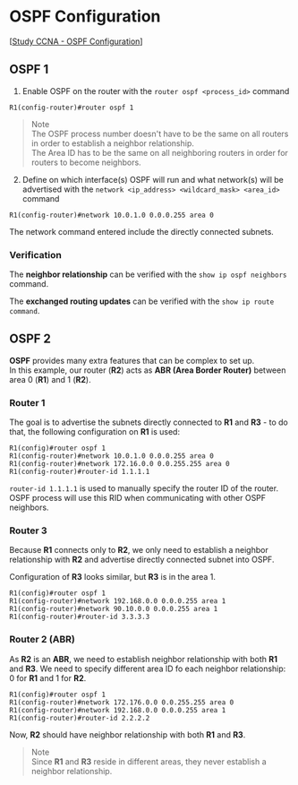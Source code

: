 # OSPF Configuration

[[Study CCNA - OSPF Configuration](https://study-ccna.com/ospf-configuration/)]

## OSPF 1

1. Enable OSPF on the router with the `router ospf <process_id>` command

```
R1(config-router)#router ospf 1
```

> Note<br>
> The OSPF process number doesn't have to be the same on all routers in order to establish a neighbor relationship.<br>
> The Area ID has to be the same on all neighboring routers in order for routers to become neighbors.

2. Define on which interface(s) OSPF will run and what network(s) will be advertised with the `network <ip_address> <wildcard_mask> <area_id>` command

```
R1(config-router)#network 10.0.1.0 0.0.0.255 area 0
```

The network command entered include the directly connected subnets.<br>

### Verification

The **neighbor relationship** can be verified with the `show ip ospf neighbors` command.

The **exchanged routing updates** can be verified with the `show ip route command`.

## OSPF 2

**OSPF** provides many extra features that can be complex to set up.<br>
In this example, our router (**R2**) acts as **ABR (Area Border Router)** between area 0 (**R1**) and 1 (**R2**).

### Router 1

The goal is to advertise the subnets directly connected to **R1** and **R3** - to do that, the following configuration on **R1** is used:

```
R1(config)#router ospf 1
R1(config-router)#network 10.0.1.0 0.0.0.255 area 0
R1(config-router)#network 172.16.0.0 0.0.255.255 area 0
R1(config-router)#router-id 1.1.1.1
```

`router-id 1.1.1.1` is used to manually specify the router ID of the router.
OSPF process will use this RID when communicating with other OSPF neighbors.

### Router 3

Because **R1** connects only to **R2**, we only need to establish a neighbor relationship with **R2** and advertise directly connected subnet into OSPF.

Configuration of **R3** looks similar, but **R3** is in the area 1.

```
R1(config)#router ospf 1
R1(config-router)#network 192.168.0.0 0.0.0.255 area 1
R1(config-router)#network 90.10.0.0 0.0.0.255 area 1
R1(config-router)#router-id 3.3.3.3
```

### Router 2 (ABR)

As **R2** is an **ABR**, we need to establish neighbor relationship with both **R1** and **R3**.
We need to specify different area ID fo each neighbor relationship: 0 for **R1** and 1 for **R2**.

```
R1(config)#router ospf 1
R1(config-router)#network 172.176.0.0 0.0.255.255 area 0
R1(config-router)#network 192.168.0.0 0.0.0.255 area 1
R1(config-router)#router-id 2.2.2.2
```

Now, **R2** should have neighbor relationship with both **R1** and **R3**.

> Note<br>
> Since **R1** and **R3** reside in different areas, they never establish a neighbor relationship.

